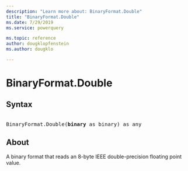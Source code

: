 ```yaml
---
description: "Learn more about: BinaryFormat.Double"
title: "BinaryFormat.Double"
ms.date: 7/29/2019
ms.service: powerquery

ms.topic: reference
author: dougklopfenstein
ms.author: dougklo

---
```

# BinaryFormat.Double

## Syntax

<pre>  
BinaryFormat.Double(<b>binary</b> as binary) as any 
</pre>
  
## About  
A binary format that reads an 8-byte IEEE double-precision floating point value. 
